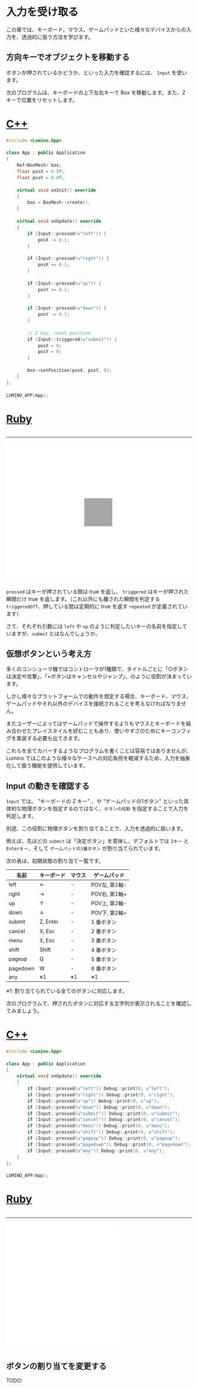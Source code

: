 入力を受け取る
==========

この章では、キーボード、マウス、ゲームパッドといた様々なデバイスからの入力を、透過的に扱う方法を学びます。

方向キーでオブジェクトを移動する
--------------------

ボタンが押されているかどうか、といった入力を確認するには、 `Input` を使います。

次のプログラムは、キーボードの上下左右キーで Box を移動します。また、Z キーで位置をリセットします。

# [C++](#tab/lang-cpp)
```cpp
#include <Lumino.hpp>

class App : public Application
{
    Ref<BoxMesh> box;
    float posX = 0.0f;
    float posY = 0.0f;

    virtual void onInit() override
    {
        box = BoxMesh::create();
    }

    virtual void onUpdate() override
    {
        if (Input::pressed(u"left")) {
            posX -= 0.1;
        }

        if (Input::pressed(u"right")) {
            posX += 0.1;
        }

        if (Input::pressed(u"up")) {
            posY += 0.1;
        }

        if (Input::pressed(u"down")) {
            posY -= 0.1;
        }

        // Z key, reset position
        if (Input::triggered(u"submit")) {
            posX = 0;
            posY = 0;
        }

        box->setPosition(posX, posY, 0);
    }
};

LUMINO_APP(App);
```
# [Ruby](#tab/lang-ruby)
```ruby
```
---


![](img/input-1.gif)

`pressed` はキーが押されている間は true を返し、 `triggered` はキーが押された瞬間だけ true を返します。（これ以外にも離された瞬間を判定する `triggeredOff`、押している間は定期的に true を返す `repeated` が定義されています）

さて、それぞれ引数には `left` や `up` のように判定したいキーの名前を指定していますが、`submit` とはなんでしょうか。


仮想ボタンという考え方
----------

多くのコンシューマ機ではコントローラが1種類で、タイトルごとに「○ボタンは決定や攻撃」、「×ボタンはキャンセルやジャンプ」、のように役割が決まっています。

しかし様々なプラットフォームでの動作を想定する場合、キーボード、マウス、ゲームパッドやそれ以外のデバイスを接続されることを考えなければなりません。

またユーザーによってはゲームパッドで操作するよりもマウスとキーボードを組み合わせたプレイスタイルを好むこともあり、使いやすさのためにキーコンフィグを実装する必要も出てきます。

これらを全てカバーするようなプログラムを書くことは容易ではありませんが、Lumino ではこのような様々なケースへの対応負担を軽減するため、入力を抽象化して扱う機能を提供しています。


Input の動きを確認する
----------

`Input` では、 "キーボードの Z キー" 、や "ゲームパッドの1ボタン" といった具体的な物理ボタンを指定するのではなく、`ボタンの役割` を指定することで入力を判定します。

別途、この役割に物理ボタンを割り当てることで、入力を透過的に扱います。

例えば、先ほどの `submit` は「決定ボタン」を意味し、デフォルトでは `Zキー` と `Enterキー`、そして `ゲームパッドの1番ボタン` が割り当てられています。

次の表は、初期状態の割り当て一覧です。

| 名前 | キーボード | マウス | ゲームパッド  |
|------------------|------------|--------|---------------|
| left             | ← | -      | POV左, 第1軸- |
| right            | → | -      | POV右, 第1軸+ |
| up               | ↑ | -      | POV上, 第2軸- |
| down             | ↓ | -      | POV下, 第2軸+ |
| submit           | Z, Enter     | -      | 1 番ボタン    |
| cancel           | X, Esc | -      | 2 番ボタン    |
| menu             | X, Esc | -      | 3 番ボタン    |
| shift            | Shift | -      | 4 番ボタン    |
| pageup           | Q | -      | 5 番ボタン    |
| pagedown         | W | -      | 6 番ボタン    |
| any              | ※1 | ※1     | ※1            |

※1: 割り当てられている全てのボタンに対応します。

次のプログラムで、押されたボタンに対応する文字列が表示されることを確認してみましょう。

# [C++](#tab/lang-cpp)
```cpp
#include <Lumino.hpp>

class App : public Application
{
	virtual void onUpdate() override
	{
		if (Input::pressed(u"left")) Debug::print(0, u"left");
		if (Input::pressed(u"right")) Debug::print(0, u"right");
		if (Input::pressed(u"up")) Debug::print(0, u"up");
		if (Input::pressed(u"down")) Debug::print(0, u"down");
		if (Input::pressed(u"submit")) Debug::print(0, u"submit");
		if (Input::pressed(u"cancel")) Debug::print(0, u"cancel");
		if (Input::pressed(u"menu")) Debug::print(0, u"menu");
		if (Input::pressed(u"shift")) Debug::print(0, u"shift");
		if (Input::pressed(u"pageup")) Debug::print(0, u"pageup");
		if (Input::pressed(u"pagedown")) Debug::print(0, u"pagedown");
		if (Input::pressed(u"any")) Debug::print(0, u"any");
	}
};

LUMINO_APP(App);
```
# [Ruby](#tab/lang-ruby)
```ruby
```
---

![](img/input-2.gif)


ボタンの割り当てを変更する
----------

TODO:


